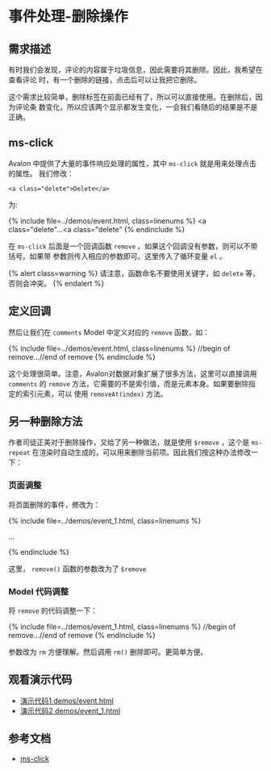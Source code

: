 # 事件处理-删除操作

## 需求描述

有时我们会发现，评论的内容属于垃圾信息，因此需要将其删除。因此，我希望在查看评论
时，有一个删除的链接，点击后可以让我把它删除。

这个需求比较简单，删除标签在前面已经有了，所以可以直接使用。在删除后，因为评论条
数变化，所以应该两个显示都发生变化，一会我们看随后的结果是不是正确。

## ms-click

Avalon 中提供了大量的事件响应处理的属性，其中 `ms-click` 就是用来处理点击的属性。
我们修改：

```
<a class="delete">Delete</a>
```

为:

{% include file=../demos/event.html, class=linenums %}
<a class="delete"...<a class="delete"
{% endinclude %}

在 `ms-click` 后面是一个回调函数 `remove` 。如果这个回调没有参数，则可以不带括号。如果带
参数则传入相应的参数即可。这里传入了循环变量 `el` 。

{% alert class=warning %}
请注意，函数命名不要使用关键字，如 `delete` 等，否则会冲突。
{% endalert %}

## 定义回调

然后让我们在 `comments` Model 中定义对应的 `remove` 函数，如：

{% include file=../demos/event.html, class=linenums %}
//begin of remove...//end of remove
{% endinclude %}

这个处理很简单。注意，Avalon对数据对象扩展了很多方法，这里可以直接调用 `comments` 
的 `remove` 方法，它需要的不是索引值，而是元素本身。如果要删除指定的索引元素，可以
使用 `removeAt(index)` 方法。

## 另一种删除方法

作者司徒正美对于删除操作，又给了另一种做法，就是使用 `$remove` ，这个是 `ms-repeat`
在渲染时自动生成的，可以用来删除当前项。因此我们按这种办法修改一下：

### 页面调整

将页面删除的事件，修改为：

{% include file=../demos/event_1.html, class=linenums %}
<!-- delete action begin -->...<!-- delete action end -->
{% endinclude %}

这里， `remove()` 函数的参数改为了 `$remove`

### Model 代码调整

将 `remove` 的代码调整一下：

{% include file=../demos/event_1.html, class=linenums %}
//begin of remove...//end of remove
{% endinclude %}

参数改为 `rm` 方便理解。然后调用 `rm()` 删除即可。更简单方便。

## 观看演示代码

* [演示代码1 demos/event.html](../demos/event.html)
* [演示代码2 demos/event_1.html](../demos/event_1.html)

## 参考文档

* [ms-click][1]

[1]: http://www.cnblogs.com/rubylouvre/p/3181291.html#top10

